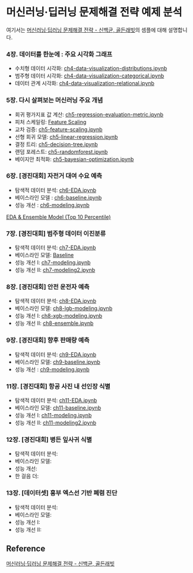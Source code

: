 # 머신러닝·딥러닝 문제해결 전략 예제 분석

여기서는 [머신러닝·딥러닝 문제해결 전략 - 신백균, 골든래빗](https://github.com/BaekKyunShin/musthave_mldl_problem_solving_strategy)의 셈플에 대해 설명합니다. 

### 4장. 데이터를 한눈에 : 주요 시각화 그래프

- 수치형 데이터 시각화: [ch4-data-visualization-distributions.ipynb](https://github.com/kyopark2014/ML-Algorithms/blob/main/ml-stragegy/src/ch4-data-visualization-distributions.ipynb)
- 범주형 데이터 시각화: [ch4-data-visualization-categorical.ipynb](https://github.com/kyopark2014/ML-Algorithms/blob/main/ml-stragegy/src/ch4-data-visualization-categorical.ipynb)
- 데이터 관계 시각화: [ch4-data-visualization-relational.ipynb](https://github.com/kyopark2014/ML-Algorithms/blob/main/ml-stragegy/src/ch4-data-visualization-relational.ipynb)

### 5장. 다시 살펴보는 머신러닝 주요 개념

- 회귀 평가지표 값 계산: [ch5-regression-evaluation-metric.ipynb](https://github.com/kyopark2014/ML-Algorithms/blob/main/ml-stragegy/src/ch5-regression-evaluation-metric.ipynb)
- 피처 스케일링: [Feature Scaling](https://github.com/kyopark2014/ML-Algorithms/blob/main/ml-stragegy/src/ch5-feature-scaling.ipynb) 
- 교차 검증: [ch5-feature-scaling.ipynb](https://github.com/kyopark2014/ML-Algorithms/blob/main/ml-stragegy/src/ch5-cross-validation.ipynb)
- 선형 회귀 모델: [ch5-linear-regression.ipynb](https://github.com/kyopark2014/ML-Algorithms/blob/main/ml-stragegy/src/ch5-linear-regression.ipynb)   
- 결정 트리: [ch5-decision-tree.ipynb](https://github.com/kyopark2014/ML-Algorithms/blob/main/ml-stragegy/src/ch5-decision-tree.ipynb)
- 랜덤 포레스트: [ch5-randomforest.ipynb](https://github.com/kyopark2014/ML-Algorithms/blob/main/ml-stragegy/src/ch5-randomforest.ipynb)
- 베이지안 최적화: [ch5-bayesian-optimization.ipynb](https://github.com/kyopark2014/ML-Algorithms/blob/main/ml-stragegy/src/ch5-bayesian-optimization.ipynb)

### 6장. [경진대회] 자전거 대여 수요 예측
- 탐색적 데이터 분석: [ch6-EDA.ipynb](https://github.com/kyopark2014/ML-Algorithms/blob/main/ml-stragegy/src/ch6-EDA.ipynb)
- 베이스라인 모델 : [ch6-baseline.ipynb](https://github.com/kyopark2014/ML-Algorithms/blob/main/ml-stragegy/src/ch6-baseline.ipynb)
- 성능 개선 : [ch6-modeling.ipynb](https://github.com/kyopark2014/ML-Algorithms/blob/main/ml-stragegy/src/ch6-modeling.ipynb)

[EDA & Ensemble Model (Top 10 Percentile)](https://github.com/kyopark2014/ML-Algorithms/blob/main/ml-stragegy/src/EDA-and-ensemble-model.ipynb)

### 7장. [경진대회] 범주형 데이터 이진분류

- 탐색적 데이터 분석: [ch7-EDA.ipynb](https://github.com/kyopark2014/ML-Algorithms/blob/main/ml-stragegy/src/ch7-EDA.ipynb)
- 베이스라인 모델: [Baseline](https://github.com/kyopark2014/ML-Algorithms/blob/main/ml-stragegy/src/ch7-baseline.ipynb)
- 성능 개선 I: [ch7-modeling.ipynb](https://github.com/kyopark2014/ML-Algorithms/blob/main/ml-stragegy/src/ch7-modeling.ipynb)
- 성능 개선 II: [ch7-modeling2.ipynb](https://github.com/kyopark2014/ML-Algorithms/blob/main/ml-stragegy/src/ch7-modeling2.ipynb)


### 8장. [경진대회] 안전 운전자 예측

- 탐색적 데이터 분석: [ch8-EDA.ipynb](https://github.com/kyopark2014/ML-Algorithms/blob/main/ml-stragegy/src/ch8-EDA.ipynb)
- 베이스라인 모델: [ch8-lgb-modeling.ipynb](https://github.com/kyopark2014/ML-Algorithms/blob/main/ml-stragegy/src/ch8-lgb-modeling.ipynb)
- 성능 개선 I: [ch8-xgb-modeling.ipynb](https://github.com/kyopark2014/ML-Algorithms/blob/main/ml-stragegy/src/ch8-xgb-modeling.ipynb)
- 성능 개선 II: [ch8-ensemble.ipynb](https://github.com/kyopark2014/ML-Algorithms/blob/main/ml-stragegy/src/ch8-ensemble.ipynb)

### 9장. [경진대회] 향후 판매량 예측

- 탐색적 데이터 분석: [ch9-EDA.ipynb](https://github.com/kyopark2014/ML-Algorithms/blob/main/ml-stragegy/src/ch9-EDA.ipynb)
- 베이스라인 모델: [ch9-baseline.ipynb](https://github.com/kyopark2014/ML-Algorithms/blob/main/ml-stragegy/src/ch9-baseline.ipynb)
- 성능 개선 : [ch9-modeling.ipynb](https://github.com/kyopark2014/ML-Algorithms/blob/main/ml-stragegy/src/ch9-modeling.ipynb)

### 11장. [경진대회] 항공 사진 내 선인장 식별

- 탐색적 데이터 분석: [ch11-EDA.ipynb](https://github.com/kyopark2014/ML-Algorithms/blob/main/ml-stragegy/src/ch11-EDA.ipynb)
- 베이스라인 모델: [ch11-baseline.ipynb](https://github.com/kyopark2014/ML-Algorithms/blob/main/ml-stragegy/src/ch11-baseline.ipynb)
- 성능 개선 I: [ch11-modeling.ipynb](https://github.com/kyopark2014/ML-Algorithms/blob/main/ml-stragegy/src/ch11-modeling.ipynb)
- 성능 개선 II: [ch11-modeling2.ipynb](https://github.com/kyopark2014/ML-Algorithms/blob/main/ml-stragegy/src/ch11-modeling2.ipynb)


### 12장. [경진대회] 병든 잎사귀 식별

- 탐색적 데이터 분석: 
- 베이스라인 모델: 
- 성능 개선: 
- 한 걸음 더: 

### 13장. [데이터셋] 흉부 엑스선 기반 폐렴 진단

- 탐색적 데이터 분석: 
- 베이스라인 모델: 
- 성능 개선 I:
- 성능 개선 II:




## Reference

[머신러닝·딥러닝 문제해결 전략 - 신백균, 골든래빗](https://github.com/BaekKyunShin/musthave_mldl_problem_solving_strategy)

